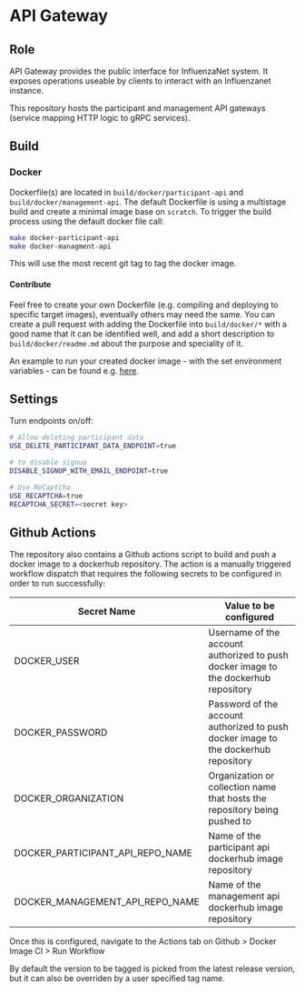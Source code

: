# API Gateway

## Role

API Gateway provides the public interface for InfluenzaNet system. It exposes operations useable by clients to interact with an Influenzanet instance.

This repository hosts the participant and management API gateways (service mapping HTTP logic to gRPC services).

## Build
### Docker
Dockerfile(s) are located in `build/docker/participant-api` and `build/docker/management-api`. The default Dockerfile is using a multistage build and create a minimal image base on `scratch`.
To trigger the build process using the default docker file call:

``` sh
make docker-participant-api
make docker-managment-api
```

This will use the most recent git tag to tag the docker image.

#### Contribute

Feel free to create your own Dockerfile (e.g. compiling and deploying to specific target images), eventually others may need the same.
You can create a pull request with adding the Dockerfile into `build/docker/*` with a good name that it can be identified well, and add a short description to `build/docker/readme.md` about the purpose and speciality of it.

An example to run your created docker image - with the set environment variables - can be found e.g. [here](build/docker/participant-api/example).

## Settings

Turn endpoints on/off:

``` sh
# Allow deleting participant data
USE_DELETE_PARTICIPANT_DATA_ENDPOINT=true

# to disable signup
DISABLE_SIGNUP_WITH_EMAIL_ENDPOINT=true

# Use ReCaptcha
USE_RECAPTCHA=true
RECAPTCHA_SECRET=<secret key>

```

## Github Actions

The repository also contains a Github actions script to build and push a docker image to a dockerhub repository. 
The action is a manually triggered workflow dispatch that requires the following secrets to be configured in order to run successfully:

| Secret Name        | Value to be configured           |
| -------------- | -------------------- |
| DOCKER_USER     | Username of the account authorized to push docker image to the dockerhub repository |
| DOCKER_PASSWORD     | Password of the account authorized to push docker image to the dockerhub repository |
| DOCKER_ORGANIZATION     | Organization or collection name that hosts the repository being pushed to |
| DOCKER_PARTICIPANT_API_REPO_NAME     | Name of the participant api dockerhub image repository |
| DOCKER_MANAGEMENT_API_REPO_NAME     | Name of the management api dockerhub image repository |

Once this is configured, navigate to the Actions tab on Github > Docker Image CI > Run Workflow

By default the version to be tagged is picked from the latest release version, but it can also be overriden by a user specified tag name.